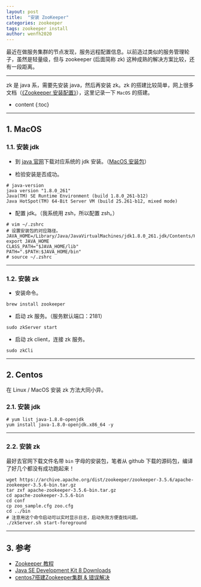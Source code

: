 ```yaml
---
layout: post
title:  "安装 ZooKeeper"
categories: zookeeper
tags: zookeeper install
author: wenfh2020
---
```


最近在做服务集群的节点发现，服务远程配置信息。以前造过类似的服务管理轮子，虽然是轻量级，但与 zookeeper (后面简称 zk) 这种成熟的解决方案比较，还有一段距离。

---

zk 是 java 系，需要先安装 java，然后再安装 zk。zk 的搭建比较简单，网上很多文档（[《Zookeeper 安装配置》](https://www.runoob.com/w3cnote/zookeeper-setup.html)），这里记录一下 `MacOS` 的搭建。



* content
{:toc}

---

## 1. MacOS

### 1.1. 安装 jdk

* 到 [java 官网](https://www.oracle.com/java/technologies/javase/javase-jdk8-downloads.html)下载对应系统的 jdk 安装。（[MacOS 安装包](https://download.oracle.com/otn/java/jdk/8u261-b12/a4634525489241b9a9e1aa73d9e118e6/jdk-8u261-macosx-x64.dmg?AuthParam=1602481348_7c31337aa7bdd8edc735b7f63fb2b1e7)）

* 检验安装是否成功。

```shell
# java-version
java version "1.8.0_261"
Java(TM) SE Runtime Environment (build 1.8.0_261-b12)
Java HotSpot(TM) 64-Bit Server VM (build 25.261-b12, mixed mode)
```

* 配置 jdk。（我系统用 zsh，所以配置 zsh。）

```shell
# vim ~/.zshrc
# 设置安装包的对应路径。
JAVA_HOME=/Library/Java/JavaVirtualMachines/jdk1.8.0_261.jdk/Contents/Home
export JAVA_HOME
CLASS_PATH="$JAVA_HOME/lib"
PATH=".$PATH:$JAVA_HOME/bin"
# source ~/.zshrc
```

---

### 1.2. 安装 zk

* 安装命令。

```shell
brew install zookeeper
```

* 启动 zk 服务。（服务默认端口：2181）

```shell
sudo zkServer start
```

* 启动 zk client，连接 zk 服务。

```shell
sudo zkCli
```

---

## 2. Centos

在 Linux / MacOS 安装 zk 方法大同小异。

### 2.1. 安装 jdk

```shell
# yum list java-1.8.0-openjdk
yum install java-1.8.0-openjdk.x86_64 -y
```

---

### 2.2. 安装 zk

最好去官网下载文件名带 `bin` 字母的安装包，笔者从 github 下载的源码包，编译了好几个都没有成功跑起来！

```shell
wget https://archive.apache.org/dist/zookeeper/zookeeper-3.5.6/apache-zookeeper-3.5.6-bin.tar.gz
tar zxf apache-zookeeper-3.5.6-bin.tar.gz
cd apache-zookeeper-3.5.6-bin
cd conf
cp zoo_sample.cfg zoo.cfg
cd ../bin
# 注意用这个命令启动可以实时显示日志，启动失败方便查找问题。
./zkServer.sh start-foreground
```

---

## 3. 参考

* [Zookeeper 教程](https://www.runoob.com/w3cnote/zookeeper-tutorial.html)
* [Java SE Development Kit 8 Downloads](https://www.oracle.com/java/technologies/javase/javase-jdk8-downloads.html)
* [centos7搭建Zookeeper集群 & 错误解决](https://blog.csdn.net/u014454538/article/details/108050520)

